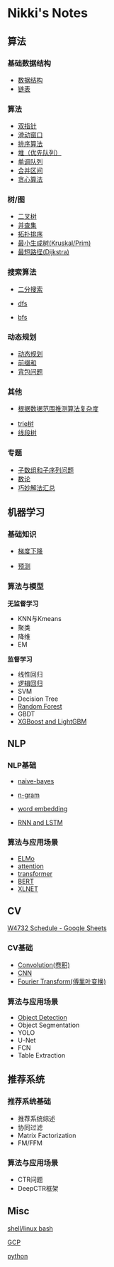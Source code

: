 # Nikki's Notes

## 算法

### 基础数据结构

+ [数据结构](algorithm/data_structures.md)
+ [链表](algorithm/linked_list.md)

### 算法

+ [双指针](algorithm/double_pointers.md)
+ [滑动窗口](algorithm/sliding_windows.md)
+ [排序算法](algorithm/sort.md)
+ [堆（优先队列）](algorithm/heap.md)
+ [单调队列](algorithm/)
+ [合并区间](algorithm/merge_intervals.md)
+ [贪心算法](algorithm/greedy.md)

### 树/图

+ [二叉树](algorithm/tree.md)
+ [并查集](algorithm/disjoint_set.md)
+ [拓扑排序](algorithm/topological_sort.md)
+ [最小生成树(Kruskal/Prim)](algorithm/mst.md)
+ [最短路径(Dijkstra)](algorithm/dijkstra.md)

### 搜索算法

+ [二分搜索](algorithm/bisect.md)

+ [dfs](algorithm/dfs.md)
+ [bfs](algorithm/bfs.md)

### 动态规划

+ [动态规划](algorithm/dp.md)
+ [前缀和](algorithm/prefix_sum.md)
+ [背包问题](algorithm/knapsack.md)

### 其他

- [根据数据范围推测算法复杂度](algorithm/data_range.md)

+ [trie树](algorithm/trie_tree.md)
+ [线段树](algorithm/segment_tree.md)

### 专题

+ [子数组和子序列问题](algorithm/sub_array.md)
+ [数论](algorithm/number_theory.md)
+ [巧妙解法汇总](algorithm/tricks.md)

## 机器学习
### **基础知识**

- [梯度下降](ml/gd.md)

- [预测](ml/predictions.md)

### **算法与模型**

**无监督学习**

- KNN与Kmeans
- 聚类
- 降维
- EM

**监督学习**

- 线性回归
- [逻辑回归](ml/lr.md)
- SVM
- Decision Tree
- [Random Forest](ml/rf.md)
- GBDT
- [XGBoost and LightGBM](ml/LGBM.md)

## NLP

### **NLP基础**

- [naive-bayes](nlp/naive_bayes.md)

- [n-gram](nlp/n_grams.md)
- [word embedding](nlp/word_embedding.md)
- [RNN and LSTM](nlp/rnn_lstm.md)

### **算法与应用场景**

- [ELMo](nlp/elmo.md)
- [attention](nlp/attention.md)
- [transformer](nlp/transformer.md)
- [BERT](nlp/bert.md)
- [XLNET](nlp/xlnet.md)

## CV

[W4732 Schedule - Google Sheets](https://docs.google.com/spreadsheets/d/1OL69xzW_WfOlRXM7qiLM8T_dejH72dZ7byvKzuD0e9c/edit#gid=0) 

### CV基础

- [Convolution(卷积)](cv/convolution.md)
- [CNN](cv/cnn.md)
- [Fourier Transform(傅里叶变换)](cv/fourier_transform.md)

### **算法与应用场景**

- [Object Detection](cv/object_detection.md)
- Object Segmentation
- YOLO
- U-Net
- FCN
- Table Extraction


## 推荐系统

### **推荐系统基础**

- 推荐系统综述
- 协同过滤
- Matrix Factorization
- FM/FFM

### **算法与应用场景**

- CTR问题
- DeepCTR框架

## Misc

[shell/linux bash](misc/bash.md)

[GCP](misc/gcp.md)

[python](misc/python.md)